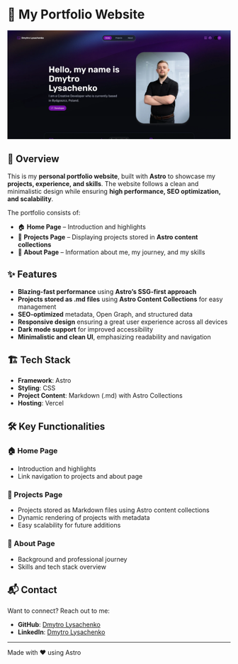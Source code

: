 # 🌟 My Portfolio Website

![Portfolio Screenshot](/public/preview-screenshot.webp) <!-- Replace with actual screenshot URL -->

## 🚀 Overview

This is my **personal portfolio website**, built with **Astro** to showcase my **projects, experience, and skills**. The website follows a clean and minimalistic design while ensuring **high performance, SEO optimization, and scalability**.

The portfolio consists of:

- 🏠 **Home Page** – Introduction and highlights
- 💼 **Projects Page** – Displaying projects stored in **Astro content collections**
- 👤 **About Page** – Information about me, my journey, and my skills

## ✨ Features

- **Blazing-fast performance** using **Astro’s SSG-first approach**
- **Projects stored as .md files** using **Astro Content Collections** for easy management
- **SEO-optimized** metadata, Open Graph, and structured data
- **Responsive design** ensuring a great user experience across all devices
- **Dark mode support** for improved accessibility
- **Minimalistic and clean UI**, emphasizing readability and navigation

## 🏗 Tech Stack

- **Framework**: Astro
- **Styling**: CSS
- **Project Content**: Markdown (.md) with Astro Collections
- **Hosting**: Vercel

## 🛠 Key Functionalities

### 🏠 Home Page

- Introduction and highlights
- Link navigation to projects and about page

### 💼 Projects Page

- Projects stored as Markdown files using Astro content collections
- Dynamic rendering of projects with metadata
- Easy scalability for future additions

### 👤 About Page

- Background and professional journey
- Skills and tech stack overview

## 📬 Contact

Want to connect? Reach out to me:

- **GitHub**: [Dmytro Lysachenko](https://github.com/DmytroLysachenko)
- **LinkedIn**: [Dmytro Lysachenko](https://www.linkedin.com/in/dmytro-lysachenko/)

---

Made with ❤️ using Astro
